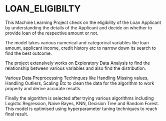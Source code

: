 # LOAN_ELIGIBILTY
This Machine Learning Project check on the eligibility of the Loan Applicant by understanding the details of the Applicant and decide on whether to provide loan of the respective amount or not.

The model takes various numerical and categorical variables like loan amount, applicant income, credit history etc to narrow down its search to find the best outcome.

The project extensively works on Exploratory Data Analysis to find the relationship between various variables and also find the distribution.

Various Data Preprocessing Techinques like Handling Missing values, Handling Outliers, Scaling Etc to clean the data for the algorithm to work properly and derive accurate results.

Finally the algorithm is selected after trying various algorithms including Logistic Regression, Naive Bayes, KNN, Decision Tree and Random Forest. This model is optimised using hyperparameter tuning techniques to reach final result.
